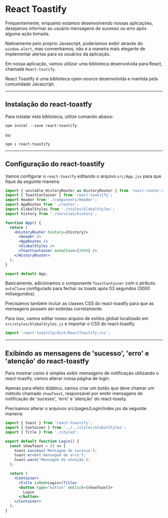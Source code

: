# React Toastify

Frequentemente, enquanto estamos desenvolvendo nossas aplicações, desejamos informar ao usuário mensagens de sucesso ou erro após alguma ação tomada.

Nativamente pelo próprio Javascript, poderíamos exibir através do ```window.alert```, mas convenhamos, não é a maneira mais elegante de implementar alertas para os usuários da aplicação.

Em nossa aplicação, vamos utilizar uma biblioteca desenvolvida para React, chamada ```React-tostify```.

React Toastify é uma biblioteca open-source desenvolvida e mantida pela comunidade Javascript.

---

## Instalação do react-toastfy

Para instalar esta biblioteca, utilize comando abaixo:

```
npm instal --save react-toastify
```

ou

```
npm i react-toastify
```

---

## Configuração do react-toastify

Vamos configurar o ```react-toastfy``` editando o arquivo ```src/App.jsx``` para que fique da seguinte maneira:

```jsx
import { unstable_HistoryRouter as HistoryRouter } from 'react-router-dom';
import { ToastContainer } from 'react-toastify';
import Header from './components/Header';
import AppRoutes from './routes';
import GlobalStyles from './styles/GlobalStyles';
import history from './services/history';

function App() {
  return (
    <HistoryRouter history={history}>
      <Header />
      <AppRoutes />
      <GlobalStyles />
      <ToastContainer autoClose={3000} />
    </HistoryRouter>
  );
}

export default App;
```

Basicamente, adicionamos o componente ```ToastContainer``` com o atributo ```autoClose``` configurado para fechar os toasts após 03 segundos (3000 milisegundos).

Precisamos também incluir as classes CSS do react-toastfy para que as mensagens possam ser exibidas corretamente.

Para isso, vamos editar nosso arquivo de estilos global localizado em ```src/styles/GlobalStyles.js``` e importar o CSS do react-toastfy.

```javascript
import 'react-toastify/dist/ReactToastify.css';
```

---

## Exibindo as mensagens de 'sucesso', 'erro' e 'atenção' do react-toastfy

Para mostrar como é simples exibir mensagens de notificação utilizando o react-toastfy, vamos alterar nossa página de login.

Apenas para efeito didático, vamos criar um botão que deve chamar um método chamado ```showToast```, responsável por emitir mensagens de notificação de 'sucesso', 'erro' e 'atenção' do react-toasty.

Precisamos alterar o arquivos src/pages/Login/index.jsx da seguinte maneira:

```jsx
import { toast } from 'react-toastify';
import { Container } from '../../styles/GlobalStyles';
import { Title } from './styled';

export default function Login() {
  const showToast = () => {
    toast.success('Mensagem de sucesso');
    toast.error('mensagem de erro');
    toast.warn('Mensagem de atenção');
  };

  return (
    <Container>
      <Title isRed>Login</Title>
      <button type="button" onClick={showToast}>
        Login
      </button>
    </Container>
  );
}
```
